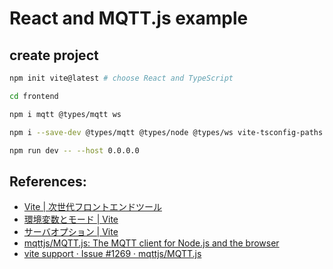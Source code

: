 # React and MQTT.js example

## create project

```sh
npm init vite@latest # choose React and TypeScript

cd frontend

npm i mqtt @types/mqtt ws

npm i --save-dev @types/mqtt @types/node @types/ws vite-tsconfig-paths

npm run dev -- --host 0.0.0.0
```

## References:

- [Vite | 次世代フロントエンドツール](https://ja.vitejs.dev/)
- [環境変数とモード | Vite](https://ja.vitejs.dev/guide/env-and-mode.html)
- [サーバオプション | Vite](https://ja.vitejs.dev/config/server-options.html)
- [mqttjs/MQTT.js: The MQTT client for Node.js and the browser](https://github.com/mqttjs/MQTT.js)
- [vite support · Issue #1269 · mqttjs/MQTT.js](https://github.com/mqttjs/MQTT.js/issues/1269?utm_source=pocket_saves#issuecomment-984864265)
